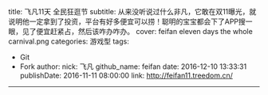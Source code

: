 title: 飞凡11天 全民狂逛节
subtitle: 从来没听说过什么非凡，它敢在双11曝光，就说明他一定拿到了投资，平台有好多便宜可以捞！聪明的宝宝都会下了APP搜一眼，见了便宜赶紧占，然后该咋办咋办。
cover: feifan eleven days the whole carnival.png
categories: 游戏型
tags:
  - Git
  - Fork
author:
  nick: 飞凡
  github_name: feifan
date: 2016-12-10 13:33:31
publishDate: 2016-11-11 08:00:00
link: http://feifan11.treedom.cn/
---

<!-- more -->
